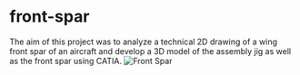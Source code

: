 # front-spar
The aim of this project was to analyze a technical 2D drawing of a wing front spar of an aircraft and develop a 3D model of the assembly jig as well as the front spar using CATIA.
![Front Spar](https://user-images.githubusercontent.com/55625291/230424549-7580aee3-c8b6-4e79-a8b2-56920d6a6a7d.jpg)
